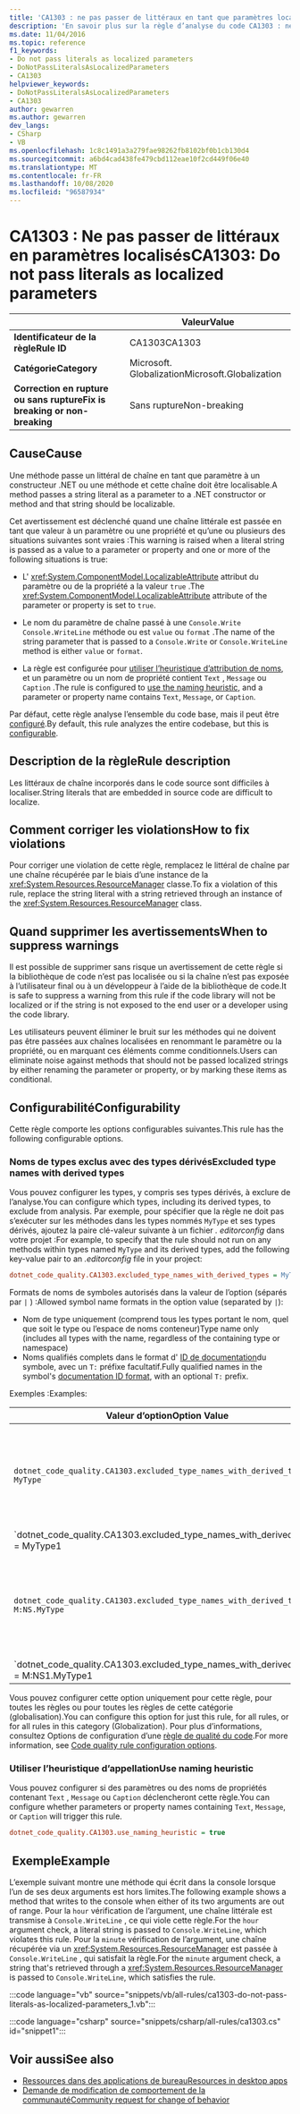 ```yaml
---
title: 'CA1303 : ne pas passer de littéraux en tant que paramètres localisés (analyse du code)'
description: 'En savoir plus sur la règle d’analyse du code CA1303 : ne pas passer de littéraux en tant que paramètres localisés'
ms.date: 11/04/2016
ms.topic: reference
f1_keywords:
- Do not pass literals as localized parameters
- DoNotPassLiteralsAsLocalizedParameters
- CA1303
helpviewer_keywords:
- DoNotPassLiteralsAsLocalizedParameters
- CA1303
author: gewarren
ms.author: gewarren
dev_langs:
- CSharp
- VB
ms.openlocfilehash: 1c8c1491a3a279fae98262fb8102bf0b1cb130d4
ms.sourcegitcommit: a6bd4cad438fe479cbd112eae10f2cd449f06e40
ms.translationtype: MT
ms.contentlocale: fr-FR
ms.lasthandoff: 10/08/2020
ms.locfileid: "96587934"
---
```

# <a name="ca1303-do-not-pass-literals-as-localized-parameters"></a><span data-ttu-id="0da47-103">CA1303 : Ne pas passer de littéraux en paramètres localisés</span><span class="sxs-lookup"><span data-stu-id="0da47-103">CA1303: Do not pass literals as localized parameters</span></span>

| | <span data-ttu-id="0da47-104">Valeur</span><span class="sxs-lookup"><span data-stu-id="0da47-104">Value</span></span> |
|-|-|
| <span data-ttu-id="0da47-105">**Identificateur de la règle**</span><span class="sxs-lookup"><span data-stu-id="0da47-105">**Rule ID**</span></span> |<span data-ttu-id="0da47-106">CA1303</span><span class="sxs-lookup"><span data-stu-id="0da47-106">CA1303</span></span>|
| <span data-ttu-id="0da47-107">**Catégorie**</span><span class="sxs-lookup"><span data-stu-id="0da47-107">**Category**</span></span> |<span data-ttu-id="0da47-108">Microsoft. Globalization</span><span class="sxs-lookup"><span data-stu-id="0da47-108">Microsoft.Globalization</span></span>|
| <span data-ttu-id="0da47-109">**Correction en rupture ou sans rupture**</span><span class="sxs-lookup"><span data-stu-id="0da47-109">**Fix is breaking or non-breaking**</span></span> |<span data-ttu-id="0da47-110">Sans rupture</span><span class="sxs-lookup"><span data-stu-id="0da47-110">Non-breaking</span></span>|

## <a name="cause"></a><span data-ttu-id="0da47-111">Cause</span><span class="sxs-lookup"><span data-stu-id="0da47-111">Cause</span></span>

<span data-ttu-id="0da47-112">Une méthode passe un littéral de chaîne en tant que paramètre à un constructeur .NET ou une méthode et cette chaîne doit être localisable.</span><span class="sxs-lookup"><span data-stu-id="0da47-112">A method passes a string literal as a parameter to a .NET constructor or method and that string should be localizable.</span></span>

<span data-ttu-id="0da47-113">Cet avertissement est déclenché quand une chaîne littérale est passée en tant que valeur à un paramètre ou une propriété et qu’une ou plusieurs des situations suivantes sont vraies :</span><span class="sxs-lookup"><span data-stu-id="0da47-113">This warning is raised when a literal string is passed as a value to a parameter or property and one or more of the following situations is true:</span></span>

- <span data-ttu-id="0da47-114">L' <xref:System.ComponentModel.LocalizableAttribute> attribut du paramètre ou de la propriété a la valeur `true` .</span><span class="sxs-lookup"><span data-stu-id="0da47-114">The <xref:System.ComponentModel.LocalizableAttribute> attribute of the parameter or property is set to `true`.</span></span>

- <span data-ttu-id="0da47-115">Le nom du paramètre de chaîne passé à une `Console.Write` `Console.WriteLine` méthode ou est `value` ou `format` .</span><span class="sxs-lookup"><span data-stu-id="0da47-115">The name of the string parameter that is passed to a `Console.Write` or `Console.WriteLine` method is either `value` or `format`.</span></span>

- <span data-ttu-id="0da47-116">La règle est configurée pour [utiliser l’heuristique d’attribution de noms](#use-naming-heuristic), et un paramètre ou un nom de propriété contient `Text` , `Message` ou `Caption` .</span><span class="sxs-lookup"><span data-stu-id="0da47-116">The rule is configured to [use the naming heuristic](#use-naming-heuristic), and a parameter or property name contains `Text`, `Message`, or `Caption`.</span></span>

<span data-ttu-id="0da47-117">Par défaut, cette règle analyse l’ensemble du code base, mais il peut être [configuré](#excluded-type-names-with-derived-types).</span><span class="sxs-lookup"><span data-stu-id="0da47-117">By default, this rule analyzes the entire codebase, but this is [configurable](#excluded-type-names-with-derived-types).</span></span>

## <a name="rule-description"></a><span data-ttu-id="0da47-118">Description de la règle</span><span class="sxs-lookup"><span data-stu-id="0da47-118">Rule description</span></span>

<span data-ttu-id="0da47-119">Les littéraux de chaîne incorporés dans le code source sont difficiles à localiser.</span><span class="sxs-lookup"><span data-stu-id="0da47-119">String literals that are embedded in source code are difficult to localize.</span></span>

## <a name="how-to-fix-violations"></a><span data-ttu-id="0da47-120">Comment corriger les violations</span><span class="sxs-lookup"><span data-stu-id="0da47-120">How to fix violations</span></span>

<span data-ttu-id="0da47-121">Pour corriger une violation de cette règle, remplacez le littéral de chaîne par une chaîne récupérée par le biais d’une instance de la <xref:System.Resources.ResourceManager> classe.</span><span class="sxs-lookup"><span data-stu-id="0da47-121">To fix a violation of this rule, replace the string literal with a string retrieved through an instance of the <xref:System.Resources.ResourceManager> class.</span></span>

## <a name="when-to-suppress-warnings"></a><span data-ttu-id="0da47-122">Quand supprimer les avertissements</span><span class="sxs-lookup"><span data-stu-id="0da47-122">When to suppress warnings</span></span>

<span data-ttu-id="0da47-123">Il est possible de supprimer sans risque un avertissement de cette règle si la bibliothèque de code n’est pas localisée ou si la chaîne n’est pas exposée à l’utilisateur final ou à un développeur à l’aide de la bibliothèque de code.</span><span class="sxs-lookup"><span data-stu-id="0da47-123">It is safe to suppress a warning from this rule if the code library will not be localized or if the string is not exposed to the end user or a developer using the code library.</span></span>

<span data-ttu-id="0da47-124">Les utilisateurs peuvent éliminer le bruit sur les méthodes qui ne doivent pas être passées aux chaînes localisées en renommant le paramètre ou la propriété, ou en marquant ces éléments comme conditionnels.</span><span class="sxs-lookup"><span data-stu-id="0da47-124">Users can eliminate noise against methods that should not be passed localized strings by either renaming the parameter or property, or by marking these items as conditional.</span></span>

## <a name="configurability"></a><span data-ttu-id="0da47-125">Configurabilité</span><span class="sxs-lookup"><span data-stu-id="0da47-125">Configurability</span></span>

<span data-ttu-id="0da47-126">Cette règle comporte les options configurables suivantes.</span><span class="sxs-lookup"><span data-stu-id="0da47-126">This rule has the following configurable options.</span></span>

### <a name="excluded-type-names-with-derived-types"></a><span data-ttu-id="0da47-127">Noms de types exclus avec des types dérivés</span><span class="sxs-lookup"><span data-stu-id="0da47-127">Excluded type names with derived types</span></span>

<span data-ttu-id="0da47-128">Vous pouvez configurer les types, y compris ses types dérivés, à exclure de l’analyse.</span><span class="sxs-lookup"><span data-stu-id="0da47-128">You can configure which types, including its derived types, to exclude from analysis.</span></span> <span data-ttu-id="0da47-129">Par exemple, pour spécifier que la règle ne doit pas s’exécuter sur les méthodes dans les types nommés `MyType` et ses types dérivés, ajoutez la paire clé-valeur suivante à un fichier *. editorconfig* dans votre projet :</span><span class="sxs-lookup"><span data-stu-id="0da47-129">For example, to specify that the rule should not run on any methods within types named `MyType` and its derived types, add the following key-value pair to an *.editorconfig* file in your project:</span></span>

```ini
dotnet_code_quality.CA1303.excluded_type_names_with_derived_types = MyType
```

<span data-ttu-id="0da47-130">Formats de noms de symboles autorisés dans la valeur de l’option (séparés par `|` ) :</span><span class="sxs-lookup"><span data-stu-id="0da47-130">Allowed symbol name formats in the option value (separated by `|`):</span></span>

- <span data-ttu-id="0da47-131">Nom de type uniquement (comprend tous les types portant le nom, quel que soit le type ou l’espace de noms conteneur)</span><span class="sxs-lookup"><span data-stu-id="0da47-131">Type name only (includes all types with the name, regardless of the containing type or namespace)</span></span>
- <span data-ttu-id="0da47-132">Noms qualifiés complets dans le format d' [ID de documentation](https://github.com/dotnet/csharplang/blob/master/spec/documentation-comments.md#id-string-format)du symbole, avec un `T:` préfixe facultatif.</span><span class="sxs-lookup"><span data-stu-id="0da47-132">Fully qualified names in the symbol's [documentation ID format](https://github.com/dotnet/csharplang/blob/master/spec/documentation-comments.md#id-string-format), with an optional `T:` prefix.</span></span>

<span data-ttu-id="0da47-133">Exemples :</span><span class="sxs-lookup"><span data-stu-id="0da47-133">Examples:</span></span>

| <span data-ttu-id="0da47-134">Valeur d’option</span><span class="sxs-lookup"><span data-stu-id="0da47-134">Option Value</span></span> | <span data-ttu-id="0da47-135">Résumé</span><span class="sxs-lookup"><span data-stu-id="0da47-135">Summary</span></span> |
| --- | --- |
|`dotnet_code_quality.CA1303.excluded_type_names_with_derived_types = MyType` | <span data-ttu-id="0da47-136">Met en correspondance tous les types nommés’MyType’et tous ses types dérivés dans la compilation</span><span class="sxs-lookup"><span data-stu-id="0da47-136">Matches all types named 'MyType' and all of its derived types in the compilation</span></span>
|`dotnet_code_quality.CA1303.excluded_type_names_with_derived_types = MyType1|MyType2` | <span data-ttu-id="0da47-137">Correspond à tous les types nommés’MyType1 'ou’MyType2 'et tous leurs types dérivés dans la compilation</span><span class="sxs-lookup"><span data-stu-id="0da47-137">Matches all types named either 'MyType1' or 'MyType2' and all of their derived types in the compilation</span></span>
|`dotnet_code_quality.CA1303.excluded_type_names_with_derived_types = M:NS.MyType` | <span data-ttu-id="0da47-138">Correspond au type spécifique’MyType’avec le nom qualifié complet donné et tous ses types dérivés</span><span class="sxs-lookup"><span data-stu-id="0da47-138">Matches specific type 'MyType' with given fully qualified name and all of its derived types</span></span>
|`dotnet_code_quality.CA1303.excluded_type_names_with_derived_types = M:NS1.MyType1|M:NS2.MyType2` | <span data-ttu-id="0da47-139">Met en correspondance les types spécifiques’MyType1 'et’MyType2 'avec les noms qualifiés complets respectifs et tous leurs types dérivés</span><span class="sxs-lookup"><span data-stu-id="0da47-139">Matches specific types 'MyType1' and 'MyType2' with respective fully qualified names and all of their derived types</span></span>

<span data-ttu-id="0da47-140">Vous pouvez configurer cette option uniquement pour cette règle, pour toutes les règles ou pour toutes les règles de cette catégorie (globalisation).</span><span class="sxs-lookup"><span data-stu-id="0da47-140">You can configure this option for just this rule, for all rules, or for all rules in this category (Globalization).</span></span> <span data-ttu-id="0da47-141">Pour plus d’informations, consultez Options de configuration d’une [règle de qualité du code](../code-quality-rule-options.md).</span><span class="sxs-lookup"><span data-stu-id="0da47-141">For more information, see [Code quality rule configuration options](../code-quality-rule-options.md).</span></span>

### <a name="use-naming-heuristic"></a><span data-ttu-id="0da47-142">Utiliser l’heuristique d’appellation</span><span class="sxs-lookup"><span data-stu-id="0da47-142">Use naming heuristic</span></span>

<span data-ttu-id="0da47-143">Vous pouvez configurer si des paramètres ou des noms de propriétés contenant `Text` , `Message` ou `Caption` déclencheront cette règle.</span><span class="sxs-lookup"><span data-stu-id="0da47-143">You can configure whether parameters or property names containing `Text`, `Message`, or `Caption` will trigger this rule.</span></span>

```ini
dotnet_code_quality.CA1303.use_naming_heuristic = true
```

## <a name="example"></a><span data-ttu-id="0da47-144"> Exemple</span><span class="sxs-lookup"><span data-stu-id="0da47-144">Example</span></span>

<span data-ttu-id="0da47-145">L’exemple suivant montre une méthode qui écrit dans la console lorsque l’un de ses deux arguments est hors limites.</span><span class="sxs-lookup"><span data-stu-id="0da47-145">The following example shows a method that writes to the console when either of its two arguments are out of range.</span></span> <span data-ttu-id="0da47-146">Pour la `hour` vérification de l’argument, une chaîne littérale est transmise à `Console.WriteLine` , ce qui viole cette règle.</span><span class="sxs-lookup"><span data-stu-id="0da47-146">For the `hour` argument check, a literal string is passed to `Console.WriteLine`, which violates this rule.</span></span> <span data-ttu-id="0da47-147">Pour la `minute` vérification de l’argument, une chaîne récupérée via un <xref:System.Resources.ResourceManager> est passée à `Console.WriteLine` , qui satisfait la règle.</span><span class="sxs-lookup"><span data-stu-id="0da47-147">For the `minute` argument check, a string that's retrieved through a <xref:System.Resources.ResourceManager> is passed to `Console.WriteLine`, which satisfies the rule.</span></span>

:::code language="vb" source="snippets/vb/all-rules/ca1303-do-not-pass-literals-as-localized-parameters_1.vb":::

:::code language="csharp" source="snippets/csharp/all-rules/ca1303.cs" id="snippet1":::

## <a name="see-also"></a><span data-ttu-id="0da47-148">Voir aussi</span><span class="sxs-lookup"><span data-stu-id="0da47-148">See also</span></span>

- [<span data-ttu-id="0da47-149">Ressources dans des applications de bureau</span><span class="sxs-lookup"><span data-stu-id="0da47-149">Resources in desktop apps</span></span>](../../../framework/resources/index.md)
- [<span data-ttu-id="0da47-150">Demande de modification de comportement de la communauté</span><span class="sxs-lookup"><span data-stu-id="0da47-150">Community request for change of behavior</span></span>](https://github.com/dotnet/roslyn-analyzers/issues/2933)
